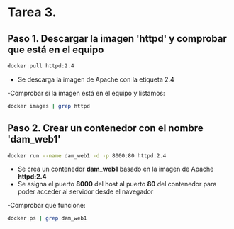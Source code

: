 # Tarea 3.

## Paso 1. Descargar la imagen 'httpd' y comprobar que está en el equipo

```bash
docker pull httpd:2.4
```
+ Se descarga la imagen de Apache con la etiqueta 2.4

-Comprobar si la imagen está en el equipo y listamos:

```bash
docker images | grep httpd
```

## Paso 2. Crear un contenedor con el nombre 'dam_web1'

```bash
docker run --name dam_web1 -d -p 8000:80 httpd:2.4
```
* Se crea un contenedor **dam_web1** basado en la imagen de Apache **httpd:2.4**
* Se asigna el puerto **8000** del host al puerto **80** del contenedor para poder acceder al servidor desde el navegador

-Comprobar que funcione: 

```bash
docker ps | grep dam_web1
```
